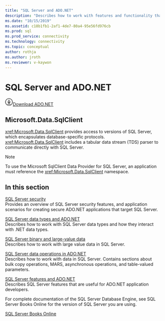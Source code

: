 ```yaml
---
title: "SQL Server and ADO.NET"
description: "Describes how to work with features and functionality that are specific to SQL Server"
ms.date: "10/15/2019"
ms.assetid: c18b1fb1-2af1-4de7-80a4-95e56fd976cb
ms.prod: sql
ms.prod_service: connectivity
ms.technology: connectivity
ms.topic: conceptual
author: rothja
ms.author: jroth
ms.reviewer: v-kaywon
---
```

# SQL Server and ADO.NET

![Download-DownArrow-Circled](../../../ssdt/media/download.png)[Download ADO.NET](../../sql-connection-libraries.md#anchor-20-drivers-relational-access)

## Microsoft.Data.SqlClient

<xref:Microsoft.Data.SqlClient> provides access to versions of SQL Server, which encapsulates database-specific protocols. <xref:Microsoft.Data.SqlClient> includes a tabular data stream (TDS) parser to communicate directly with SQL Server.  
  
> [!NOTE]
> To use the Microsoft SqlClient Data Provider for SQL Server, an application must reference the <xref:Microsoft.Data.SqlClient> namespace.  
  
## In this section  
[SQL Server security](sql-server-security.md)  
Provides an overview of SQL Server security features, and application scenarios for creating secure ADO.NET applications that target SQL Server.  
  
[SQL Server data types and ADO.NET](sql-server-data-types.md)  
Describes how to work with SQL Server data types and how they interact with .NET data types.  
  
[SQL Server binary and large-value data](sql-server-binary-large-value-data.md)  
Describes how to work with large value data in SQL Server.  
  
[SQL Server data operations in ADO.NET](sql-server-data-operations.md)  
Describes how to work with data in SQL Server. Contains sections about bulk copy operations, MARS, asynchronous operations, and table-valued parameters.  
  
[SQL Server features and ADO.NET](sql-server-features-adonet.md)  
Describes SQL Server features that are useful for ADO.NET application developers.  
  
For complete documentation of the SQL Server Database Engine, see SQL Server Books Online for the version of SQL Server you are using.  
  
[SQL Server Books Online](../../../sql-server/index.yml)
